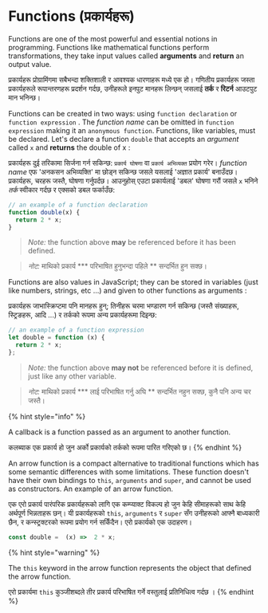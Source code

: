 # Functions (प्रकार्यहरू)

Functions are one of the most powerful and essential notions in programming. Functions like mathematical functions perform transformations, they take input values called **arguments** and **return** an output value. &#x20;

प्रकार्यहरू प्रोग्रामिंगमा सबैभन्दा शक्तिशाली र आवश्यक धारणाहरू मध्ये एक हो। गणितीय प्रकार्यहरू जस्ता प्रकार्यहरूले रूपान्तरणहरू प्रदर्शन गर्दछ, उनीहरूले इनपुट मानहरू लिन्छन् जसलाई **तर्क** र **रिटर्न** आउटपुट मान भनिन्छ।

Functions can be created in two ways: using `function declaration` or `function expression` . The _function name_ can be omitted in `function expression` making it an `anonymous function`.  Functions, like variables, must be declared. Let's declare a function `double` that accepts an _argument_ called `x` and **returns** the double of x :

प्रकार्यहरू दुई तरिकामा सिर्जना गर्न सकिन्छ: `प्रकार्य घोषणा` वा `प्रकार्य अभिव्यक्त` प्रयोग गरेर। _function name_ एफ 'अनकसन अभिव्यक्ति' मा छोड्न सकिन्छ जसले यसलाई 'अज्ञात प्रकार्य' बनाउँदछ।  प्रकार्यहरू, चरहरू जस्तै, घोषणा गर्नुपर्दछ। आउनुहोस् एउटा प्रकार्यलाई 'डबल' घोषणा गरौं जसले `x` भनिने _तर्क_ स्वीकार गर्दछ र एक्सको डबल फर्काउँछ:

```javascript
// an example of a function declaration
function double(x) {
  return 2 * x;
}
```

> _Note:_ the function above **may** be referenced before it has been defined.

> _नोट:_ माथिको प्रकार्य *** परिभाषित हुनुभन्दा पहिले ** सन्दर्भित हुन सक्छ।

Functions are also values in JavaScript; they can be stored in variables (just like numbers, strings, etc ...) and given to other functions as arguments :

प्रकार्यहरू जाभास्क्रिप्टमा पनि मानहरू हुन्; तिनीहरू चरमा भण्डारण गर्न सकिन्छ (जस्तै संख्याहरू, स्ट्रिङहरू, आदि ...) र तर्कको रूपमा अन्य प्रकार्यहरूमा दिइन्छ:

```javascript
// an example of a function expression
let double = function (x) {
  return 2 * x;
};
```

> _Note:_ the function above **may not** be referenced before it is defined, just like any other variable.

> _नोट:_ माथिको प्रकार्य *** लाई परिभाषित गर्नु अघि ** सन्दर्भित नहुन सक्छ, कुनै पनि अन्य चर जस्तै।

{% hint style="info" %}


&#x20;A callback is a function passed as an argument to another function.

कलब्याक एक प्रकार्य हो जुन अर्को प्रकार्यको तर्कको रूपमा पारित गरिएको छ।
{% endhint %}

An arrow function is a compact alternative to traditional functions which has some semantic differences with some limitations. These function doesn't have their own bindings to `this`, `arguments` and `super`, and cannot be used as constructors. An example of an arrow function.


एक एरो प्रकार्य पारंपरिक प्रकार्यहरूको लागि एक कम्प्याक्ट विकल्प हो जुन केहि सीमाहरूको साथ केहि अर्थपूर्ण भिन्नताहरू छन्। यी प्रकार्यहरूको `this`, `arguments` र `super` सँग उनीहरूको आफ्नै बाध्यकारी छैन, र कन्स्ट्रक्टरको रूपमा प्रयोग गर्न सकिँदैन। एरो प्रकार्यको एक उदाहरण।


```javascript
const double =  (x) =>  2 * x;
```

{% hint style="warning" %}


The `this` keyword in the arrow function represents the object that defined the arrow function.&#x20;

एरो प्रकार्यमा `this` कुञ्जीशब्दले तीर प्रकार्य परिभाषित गर्ने वस्तुलाई प्रतिनिधित्व गर्दछ ।
{% endhint %}
